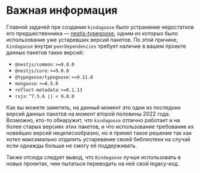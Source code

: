 # Важная информация

Главной задачей при создании `kindagoose` было устранение недостатков его предшественника
— [nestjs-typegoose](https://github.com/kpfromer/nestjs-typegoose), одним из которых было использование уже устаревших
версий пакетов. По этой причине, `kindagoose` внутри `peerDependencies` требует наличие в вашем проекте данных пакетов
таких версий:

* `@nestjs/common`: `>=9.0.0`
* `@nestjs/core`: `>=9.0.0`
* `@typegoose/typegoose`: `>=9.11.0`
* `mongoose`: `>=6.5.0`
* `reflect-metadata`: `>=0.1.13`
* `rxjs`: `^7.5.6 || < 9.0.0`

Как вы можете заметить, на данный момент это одни из последних версий данных пакетов на момент второй половины 2022
года. Возможно, кто-то обнаружит, что `kindagoose` отлично работает и на более старых версиях этих пакетов, и что
использование требование их новейших версий нецелесообразно, но я принял такое решение так как хотел максимально
отдалить устаревание своей библиотеки на случай если однажды больше не смогу её поддерживать.

Также отсюда следует вывод, что `Kindagoose` лучше использовать в новых проектах, чем пытаться переводить на неё свой
legacy-код.
